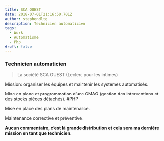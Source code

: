 ```yaml
---
title: SCA OUEST
date: 2018-07-01T21:16:50.701Z
author: stephendltg
description: Technicien automaticien
tags:
  - Work
  - Automatisme
  - Php
draft: false
---
```

### Technicien automaticien

> La société SCA OUEST (Leclerc pour les intimes)

Mission: organiser les équipes et maintenir les systemes automatisés.

Mise en place et programmation d’une GMAO (gestion des interventions et des stocks pièces détachés). #PHP

Mise en place des plans de maintenance.

Maintenance corrective et préventive.

**Aucun commentaire, c’est là grande distribution et cela sera ma dernière mission en tant que technicien.**
